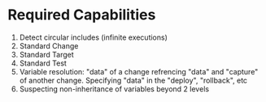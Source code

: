 # Required Capabilities
1. Detect circular includes (infinite executions)
2. Standard Change
3. Standard Target
4. Standard Test
5. Variable resolution: "data" of a change refrencing "data" and "capture" of another change. Specifying "data" in the "deploy", "rollback", etc
6. Suspecting non-inheritance of variables beyond 2 levels
